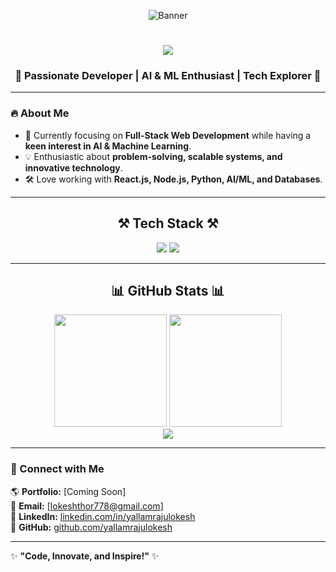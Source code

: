 <!-- Banner -->
<p align="center">
    <img src="https://user-images.githubusercontent.com/74466828/99154874-4e680580-26dd-11eb-9773-48576689f01e.gif" alt="Banner">
</p>

<h1 align="center">
    <img src="https://readme-typing-svg.herokuapp.com/?font=Righteous&size=35&center=true&vCenter=true&width=500&height=70&duration=4000&lines=Hi+There!+👋;+I'm+Yallamraju+Lokesh!&color=FF0000" />
</h1>

<h3 align="center">🚀 Passionate Developer | AI & ML Enthusiast | Tech Explorer 🚀</h3>

---

### 🔥 About Me
- 🎯 Currently focusing on **Full-Stack Web Development** while having a **keen interest in AI & Machine Learning**.
- 💡 Enthusiastic about **problem-solving, scalable systems, and innovative technology**.
- 🛠️ Love working with **React.js, Node.js, Python, AI/ML, and Databases**.

---

<h2 align="center">⚒️ Tech Stack ⚒️</h2>
<p align="center">
    <img src="https://skillicons.dev/icons?i=react,html,css,tailwind,figma,vscode,github,git" />
    <img src="https://skillicons.dev/icons?i=nodejs,python,javascript,c,java,mysql,cpp" />
</p>

---

<h2 align="center">📊 GitHub Stats 📊</h2>
<div align="center">
    <img height="180em" src="https://github-readme-stats.vercel.app/api?username=yallamrajulokesh&show_icons=true&theme=radical" />
    <img height="180em" src="https://github-readme-streak-stats.herokuapp.com/?user=yallamrajulokesh&theme=radical" />
</div>

<div align="center">
    <img src="https://github-readme-stats.vercel.app/api/top-langs?username=yallamrajulokesh&show_icons=true&locale=en&layout=compact&theme=radical" />
</div>

---

### 🚀 Connect with Me  
🌎 **Portfolio:** [Coming Soon]  
📧 **Email:** [lokeshthor778@gmail.com]  
💼 **LinkedIn:** [linkedin.com/in/yallamrajulokesh](https://www.linkedin.com/in/yallamrajulokesh)  
📂 **GitHub:** [github.com/yallamrajulokesh](https://github.com/yallamrajulokesh)  

---

✨ **"Code, Innovate, and Inspire!"** ✨
